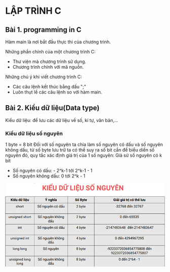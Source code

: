 # LẬP TRÌNH C

## Bài 1. programming in C 
Hàm main là nơi bắt đầu thực thi của chương trình.

Những phần chính của một chương trình C:
- Thư viện mà chương trình sử dụng.
- Chương trình chính với mã nguồn.

Những chú ý khi viết chương trình C:
- Các câu lệnh kết thúc bằng dấu ";"
- Luôn thụt lề các câu lệnh so với hàm main.

## Bài 2. Kiểu dữ liệu(Data type)
Kiểu dữ liệu: để lưu các dữ liệu về số, kí tự, văn bản,...

### Kiểu dữ liệu số nguyên 
1 byte = 8 bit
Đối với số nguyên ta chia làm số nguyên có dấu và số nguyên không dấu, từ số byte lưu trữ ta có thể suy ra số bit cần để biểu diển số nguyên đó, quy tắc xác định giá trị của 1 số nguyên:
Giả sử số nguyên có k bit
- Số nguyên có dấu: - 2^k-1 tới 2^k-1 - 1
- Số nguyên không dấu: 0 tới 2^k - 1

![Alt text](image.png) 